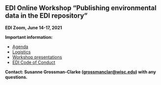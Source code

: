 ## EDI Online Workshop “Publishing environmental data in the EDI repository”

**EDI Zoom, June 14-17, 2021**

**Important information:**

* [Agenda](https://github.com/EDIorg/workshops/blob/master/Online_data_publishing_14-17June2021/agenda.md)
* [Logistics](https://github.com/EDIorg/workshops/blob/master/Online_data_publishing_14-17June2021/Logistics.md)
* [Workshop presentations](https://drive.google.com/drive/folders/1M4tK3NruBYR9FzpFB4IO08IlXGbHFXd-?usp=sharing)
* [EDI Code of Conduct](https://environmentaldatainitiative.org/about/environmental-data-initiative-code-of-conduct/)

**Contact: Susanne Grossman-Clarke (grossmanclar@wisc.edu) with any questions.**
